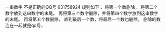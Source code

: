 一串数字 不是正确的QQ号 631758924
规则如下：
将第一个数删除， 将第二个数字放到这串数字的末尾。
再将第三个数字删除，并将第四个数字放到这串数字的末尾。
再将第五个数删除， 直到最后一个数，将最后一个数也删除，
删除的数连在一起就是qq号，